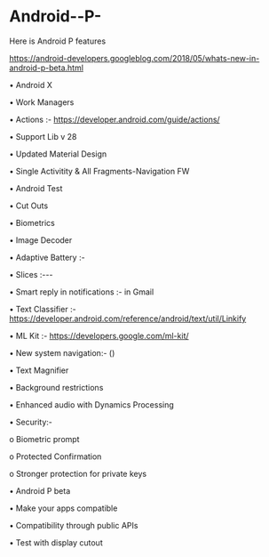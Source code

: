 # Android--P-
Here is Android P features

https://android-developers.googleblog.com/2018/05/whats-new-in-android-p-beta.html

•	Android X

•	Work Managers 

•	Actions :- https://developer.android.com/guide/actions/

•	 Support Lib v 28

•	Updated Material Design 

•	Single Activitity & All Fragments-Navigation FW 

•	Android Test 

•	Cut Outs 

•	Biometrics 

•	Image Decoder

•	Adaptive Battery :- 

•	Slices :---

•	Smart reply in notifications :-  in Gmail 

•	Text Classifier :- https://developer.android.com/reference/android/text/util/Linkify

•	ML Kit :-  https://developers.google.com/ml-kit/

•	New system navigation:- ()

•	Text Magnifier

•	Background restrictions

•	Enhanced audio with Dynamics Processing

•	Security:-

o	 Biometric prompt

o	Protected Confirmation

o	Stronger protection for private keys

•	Android P beta

•	Make your apps compatible

•	Compatibility through public APIs

•	Test with display cutout




